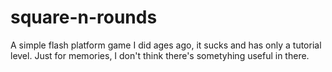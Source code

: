 # square-n-rounds
A simple flash platform game I did ages ago, it sucks and has only a tutorial level.
Just for memories, I don't think there's sometyhing useful in there.
